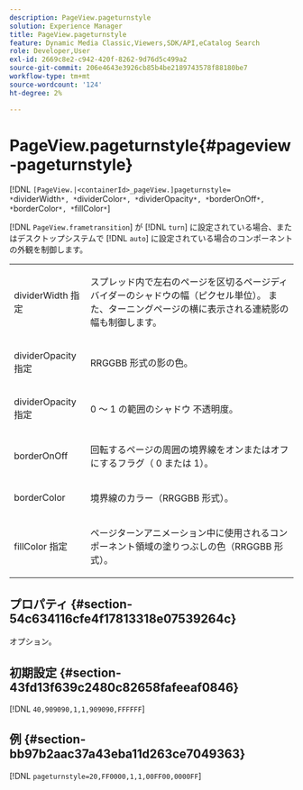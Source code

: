 ```yaml
---
description: PageView.pageturnstyle
solution: Experience Manager
title: PageView.pageturnstyle
feature: Dynamic Media Classic,Viewers,SDK/API,eCatalog Search
role: Developer,User
exl-id: 2669c8e2-c942-420f-8262-9d76d5c499a2
source-git-commit: 206e4643e3926cb85b4be2189743578f88180be7
workflow-type: tm+mt
source-wordcount: '124'
ht-degree: 2%

---
```


# PageView.pageturnstyle{#pageview-pageturnstyle}

[!DNL `[PageView.|<containerId>_pageView.]pageturnstyle= *`dividerWidth`*, *`dividerColor`*, *`dividerOpacity`*, *`borderOnOff`*, *`borderColor`*, *`fillColor`*`]

[!DNL `PageView.frametransition`] が [!DNL `turn`] に設定されている場合、またはデスクトップシステムで [!DNL `auto`] に設定されている場合のコンポーネントの外観を制御します。

<table id="table_A8CDA1AE2680402A99BCD5DD371B225F"> 
 <tbody> 
  <tr> 
   <td colname="col1"> <p> dividerWidth<span class="codeph"><span class="varname"> 指定 </span></span> </p> </td> 
   <td colname="col2"> <p> スプレッド内で左右のページを区切るページディバイダーのシャドウの幅（ピクセル単位）。 また、ターニングページの横に表示される連続影の幅も制御します。 </p> </td> 
  </tr> 
  <tr> 
   <td colname="col1"> <p>dividerOpacity<span class="codeph"><span class="varname"> 指定 </span></span> </p> </td> 
   <td colname="col2"> <p> RRGGBB 形式の影の色。 </p> </td> 
  </tr> 
  <tr> 
   <td colname="col1"> <p>dividerOpacity<span class="codeph"><span class="varname"> 指定 </span></span> </p> </td> 
   <td colname="col2"> <p>0<span class="codeph"> ～ </span> 1<span class="codeph"> の範囲のシャドウ </span> 不透明度。 </p> </td> 
  </tr> 
  <tr> 
   <td colname="col1"> <p><span class="codeph"><span class="varname">borderOnOff</span></span> </p> </td> 
   <td colname="col2"> <p> 回転するページの周囲の境界線をオンまたはオフにするフラグ（<span class="codeph"> 0</span> または <span class="codeph"> 1</span>）。 </p> </td> 
  </tr> 
  <tr> 
   <td colname="col1"> <p><span class="codeph"><span class="varname">borderColor</span></span> </p> </td> 
   <td colname="col2"> <p> 境界線のカラー（RRGGBB 形式）。 </p> </td> 
  </tr> 
  <tr> 
   <td colname="col1"> <p>fillColor<span class="codeph"><span class="varname"> 指定 </span></span> </p> </td> 
   <td colname="col2"> <p> ページターンアニメーション中に使用されるコンポーネント領域の塗りつぶしの色（RRGGBB 形式）。 </p> </td> 
  </tr> 
 </tbody> 
</table>

## プロパティ {#section-54c634116cfe4f17813318e07539264c}

オプション。

## 初期設定 {#section-43fd13f639c2480c82658fafeeaf0846}

[!DNL `40,909090,1,1,909090,FFFFFF`]

## 例 {#section-bb97b2aac37a43eba11d263ce7049363}

[!DNL `pageturnstyle=20,FF0000,1,1,00FF00,0000FF`]
